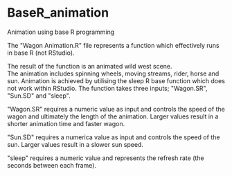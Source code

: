 # BaseR_animation
Animation using base R programming

The "Wagon Animation.R" file represents a function which effectively runs in base R (not RStudio).  

The result of the function is an animated wild west scene.  
The animation includes spinning wheels, moving streams, rider, horse and sun. 
Animation is achieved by utilising the sleep R base function which does not work within RStudio.
The function takes three inputs; "Wagon.SR", "Sun.SD" and "sleep".

"Wagon.SR" requires a numeric value as input and controls the speed of the wagon and ultimately the length of the animation.
Larger values result in a shorter animation time and faster wagon.

"Sun.SD" requires a numerica value as input and controls the speed of the sun.
Larger values result in a slower sun speed.

"sleep" requires a numeric value and represents the refresh rate (the seconds between each frame).

